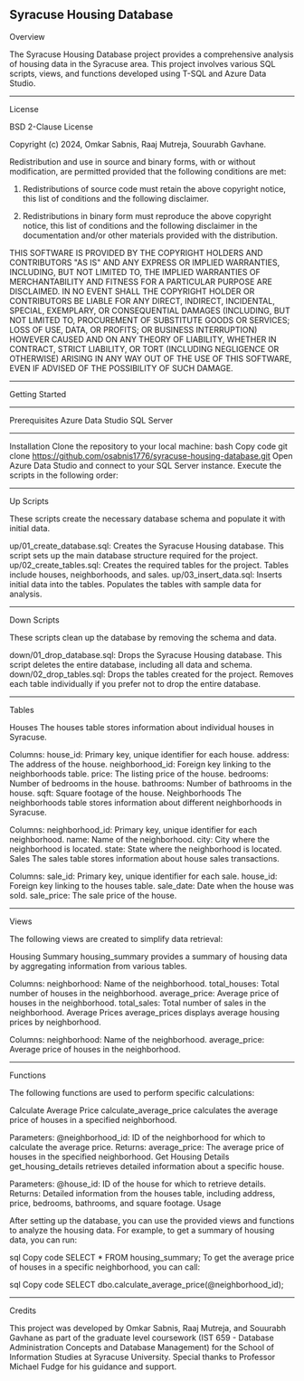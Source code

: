 Syracuse Housing Database
----------------------------------------------------------------------------------------------------------------------------------------
Overview

The Syracuse Housing Database project provides a comprehensive analysis of housing data in the Syracuse area. This project involves various SQL scripts, views, and functions developed using T-SQL and Azure Data Studio.

----------------------------------------------------------------------------------------------------------------------------------------
License

BSD 2-Clause License

Copyright (c) 2024, Omkar Sabnis, Raaj Mutreja, Souurabh Gavhane.

Redistribution and use in source and binary forms, with or without
modification, are permitted provided that the following conditions are met:

1. Redistributions of source code must retain the above copyright notice, this
   list of conditions and the following disclaimer.

2. Redistributions in binary form must reproduce the above copyright notice,
   this list of conditions and the following disclaimer in the documentation
   and/or other materials provided with the distribution.

THIS SOFTWARE IS PROVIDED BY THE COPYRIGHT HOLDERS AND CONTRIBUTORS "AS IS"
AND ANY EXPRESS OR IMPLIED WARRANTIES, INCLUDING, BUT NOT LIMITED TO, THE
IMPLIED WARRANTIES OF MERCHANTABILITY AND FITNESS FOR A PARTICULAR PURPOSE ARE
DISCLAIMED. IN NO EVENT SHALL THE COPYRIGHT HOLDER OR CONTRIBUTORS BE LIABLE
FOR ANY DIRECT, INDIRECT, INCIDENTAL, SPECIAL, EXEMPLARY, OR CONSEQUENTIAL
DAMAGES (INCLUDING, BUT NOT LIMITED TO, PROCUREMENT OF SUBSTITUTE GOODS OR
SERVICES; LOSS OF USE, DATA, OR PROFITS; OR BUSINESS INTERRUPTION) HOWEVER
CAUSED AND ON ANY THEORY OF LIABILITY, WHETHER IN CONTRACT, STRICT LIABILITY,
OR TORT (INCLUDING NEGLIGENCE OR OTHERWISE) ARISING IN ANY WAY OUT OF THE USE
OF THIS SOFTWARE, EVEN IF ADVISED OF THE POSSIBILITY OF SUCH DAMAGE.

----------------------------------------------------------------------------------------------------------------------------------------
Getting Started

----------------------------------------------------------------------------------------------------------------------------------------
Prerequisites
Azure Data Studio
SQL Server

----------------------------------------------------------------------------------------------------------------------------------------
Installation
Clone the repository to your local machine:
bash
Copy code
git clone https://github.com/osabnis1776/syracuse-housing-database.git
Open Azure Data Studio and connect to your SQL Server instance.
Execute the scripts in the following order:

----------------------------------------------------------------------------------------------------------------------------------------
Up Scripts

These scripts create the necessary database schema and populate it with initial data.

up/01_create_database.sql: Creates the Syracuse Housing database.
This script sets up the main database structure required for the project.
up/02_create_tables.sql: Creates the required tables for the project.
Tables include houses, neighborhoods, and sales.
up/03_insert_data.sql: Inserts initial data into the tables.
Populates the tables with sample data for analysis.

----------------------------------------------------------------------------------------------------------------------------------------
Down Scripts

These scripts clean up the database by removing the schema and data.

down/01_drop_database.sql: Drops the Syracuse Housing database.
This script deletes the entire database, including all data and schema.
down/02_drop_tables.sql: Drops the tables created for the project.
Removes each table individually if you prefer not to drop the entire database.

----------------------------------------------------------------------------------------------------------------------------------------
Tables

Houses
The houses table stores information about individual houses in Syracuse.

Columns:
house_id: Primary key, unique identifier for each house.
address: The address of the house.
neighborhood_id: Foreign key linking to the neighborhoods table.
price: The listing price of the house.
bedrooms: Number of bedrooms in the house.
bathrooms: Number of bathrooms in the house.
sqft: Square footage of the house.
Neighborhoods
The neighborhoods table stores information about different neighborhoods in Syracuse.

Columns:
neighborhood_id: Primary key, unique identifier for each neighborhood.
name: Name of the neighborhood.
city: City where the neighborhood is located.
state: State where the neighborhood is located.
Sales
The sales table stores information about house sales transactions.

Columns:
sale_id: Primary key, unique identifier for each sale.
house_id: Foreign key linking to the houses table.
sale_date: Date when the house was sold.
sale_price: The sale price of the house.

----------------------------------------------------------------------------------------------------------------------------------------
Views

The following views are created to simplify data retrieval:

Housing Summary
housing_summary provides a summary of housing data by aggregating information from various tables.

Columns:
neighborhood: Name of the neighborhood.
total_houses: Total number of houses in the neighborhood.
average_price: Average price of houses in the neighborhood.
total_sales: Total number of sales in the neighborhood.
Average Prices
average_prices displays average housing prices by neighborhood.

Columns:
neighborhood: Name of the neighborhood.
average_price: Average price of houses in the neighborhood.

----------------------------------------------------------------------------------------------------------------------------------------
Functions

The following functions are used to perform specific calculations:

Calculate Average Price
calculate_average_price calculates the average price of houses in a specified neighborhood.

Parameters:
@neighborhood_id: ID of the neighborhood for which to calculate the average price.
Returns:
average_price: The average price of houses in the specified neighborhood.
Get Housing Details
get_housing_details retrieves detailed information about a specific house.

Parameters:
@house_id: ID of the house for which to retrieve details.
Returns:
Detailed information from the houses table, including address, price, bedrooms, bathrooms, and square footage.
Usage

After setting up the database, you can use the provided views and functions to analyze the housing data. For example, to get a summary of housing data, you can run:

sql
Copy code
SELECT * FROM housing_summary;
To get the average price of houses in a specific neighborhood, you can call:

sql
Copy code
SELECT dbo.calculate_average_price(@neighborhood_id);

----------------------------------------------------------------------------------------------------------------------------------------
Credits

This project was developed by Omkar Sabnis, Raaj Mutreja, and Souurabh Gavhane as part of the graduate level coursework (IST 659 - Database Administration Concepts and Database Management) for the School of Information Studies at Syracuse University. Special thanks to Professor Michael Fudge for his guidance and support.
